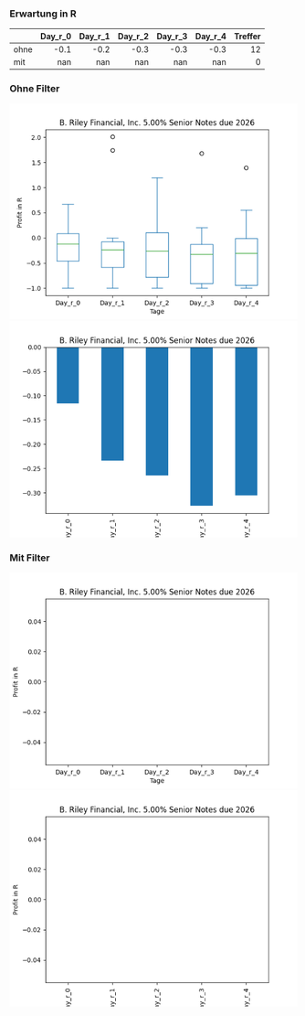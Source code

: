 ### Erwartung in R
|      |   Day_r_0 |   Day_r_1 |   Day_r_2 |   Day_r_3 |   Day_r_4 |   Treffer |
|:-----|----------:|----------:|----------:|----------:|----------:|----------:|
| ohne |      -0.1 |      -0.2 |      -0.3 |      -0.3 |      -0.3 |        12 |
| mit  |     nan   |     nan   |     nan   |     nan   |     nan   |         0 |

### Ohne Filter
![image info](./data/RILYG_box_all.png)
![image info](./data/RILYG_median_all.png)

### Mit Filter
![image info](./data/RILYG_box_filtered.png)
![image info](./data/RILYG_median_filtered.png)